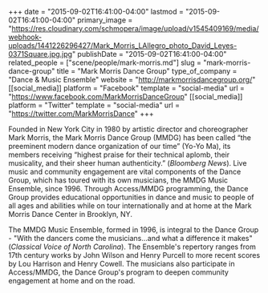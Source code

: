 +++
date = "2015-09-02T16:41:00-04:00"
lastmod = "2015-09-02T16:41:00-04:00"
primary_image = "https://res.cloudinary.com/schmopera/image/upload/v1545409169/media/webhook-uploads/1441226296427/Mark_Morris_LAllegro_photo_David_Leyes-0371Square.jpg.jpg"
publishDate = "2015-09-02T16:41:00-04:00"
related_people = ["scene/people/mark-morris.md"]
slug = "mark-morris-dance-group"
title = "Mark Morris Dance Group"
type_of_company = "Dance & Music Ensemble"
website = "http://markmorrisdancegroup.org/"
[[social_media]]
platform = "Facebook"
template = "social-media"
url = "https://www.facebook.com/MarkMorrisDanceGroup"
[[social_media]]
platform = "Twitter"
template = "social-media"
url = "https://twitter.com/MarkMorrisDance"
+++

Founded in New York City in 1980 by artistic director and choreographer Mark Morris, the Mark Morris Dance Group (MMDG) has been called “the preeminent modern dance organization of our time” (Yo-Yo Ma), its members receiving “highest praise for their technical aplomb, their musicality, and their sheer human authenticity.” (*Bloomberg News*). Live music and community engagement are vital components of the Dance Group, which has toured with its own musicians, the MMDG Music Ensemble, since 1996. Through Access/MMDG programming, the Dance Group provides educational opportunities in dance and music to people of all ages and abilities while on tour internationally and at home at the Mark Morris Dance Center in Brooklyn, NY.

The MMDG Music Ensemble, formed in 1996, is integral to the Dance Group - "With the dancers come the musicians...and what a difference it makes" (*Classical Voice of North Carolina*). The Ensemble's repertory ranges from 17th century works by John Wilson and Henry Purcell to more recent scores by Lou Harrison and Henry Cowell. The musicians also participate in Access/MMDG, the Dance Group's program to deepen community engagement at home and on the road.
